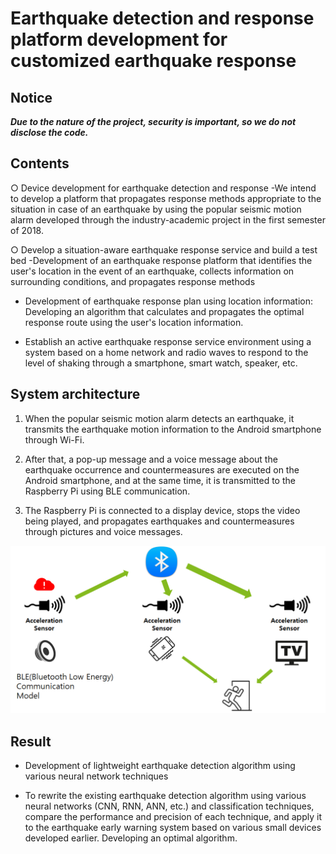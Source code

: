 # Earthquake detection and response platform development for customized earthquake response

## Notice
***Due to the nature of the project, security is important, so we do not disclose the code.***

## Contents

○ Device development for earthquake detection and response
   -We intend to develop a platform that propagates response methods appropriate to the situation in case of an earthquake by using the popular seismic motion alarm developed through the industry-academic project in the first semester of 2018.

○ Develop a situation-aware earthquake response service and build a test bed
  -Development of an earthquake response platform that identifies the user's location in the event of an earthquake, collects information on surrounding conditions, and propagates response methods

* Development of earthquake response plan using location information: Developing an algorithm that calculates and propagates the optimal response route using the user's location information.

 * Establish an active earthquake response service environment using a system based on a home network and radio waves to respond to the level of shaking through a smartphone, smart watch, speaker, etc.

## System architecture

1) When the popular seismic motion alarm detects an earthquake, it transmits the earthquake motion information to the Android smartphone through Wi-Fi. 

2) After that, a pop-up message and a voice message about the earthquake occurrence and countermeasures are executed on the Android smartphone, and at the same time, it is transmitted to the Raspberry Pi using BLE communication.
3) The Raspberry Pi is connected to a display device, stops the video being played, and propagates earthquakes and countermeasures through pictures and voice messages.

![archi](./img/archi.PNG) 


## Result
  
- Development of lightweight earthquake detection algorithm using various neural network techniques

 - To rewrite the existing earthquake detection algorithm using various neural networks (CNN, RNN, ANN, etc.) and classification techniques, compare the performance and precision of each technique, and apply it to the earthquake early warning system based on various small devices developed earlier. Developing an optimal algorithm.
